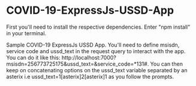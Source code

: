 # COVID-19-ExpressJs-USSD-App
First you'll need to install the respective dependencies. Enter "npm install" in your terminal.

Sample COVID-19 ExpressJs USSD App. You'll need to define msisdn, service code and ussd_text in the request query to interact with the app. You can do it like this: http://localhost:7000?msisdn=256773725175&ussd_text=&service_code=*131#.
You can then keep on concatenating options on the ussd_text variable separated by an asterix i.e ussd_text=1[asterix]2[asterix]1 as you follow the prompts.
